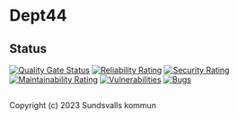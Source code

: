 # Dept44

## Status

[![Quality Gate Status](https://sonarcloud.io/api/project_badges/measure?project=Sundsvallskommun_dept44&metric=alert_status)](https://sonarcloud.io/summary/overall?id=Sundsvallskommun_dept44)
[![Reliability Rating](https://sonarcloud.io/api/project_badges/measure?project=Sundsvallskommun_dept44&metric=reliability_rating)](https://sonarcloud.io/summary/overall?id=Sundsvallskommun_dept44)
[![Security Rating](https://sonarcloud.io/api/project_badges/measure?project=Sundsvallskommun_dept44&metric=security_rating)](https://sonarcloud.io/summary/overall?id=Sundsvallskommun_dept44)
[![Maintainability Rating](https://sonarcloud.io/api/project_badges/measure?project=Sundsvallskommun_dept44&metric=sqale_rating)](https://sonarcloud.io/summary/overall?id=Sundsvallskommun_dept44)
[![Vulnerabilities](https://sonarcloud.io/api/project_badges/measure?project=Sundsvallskommun_dept44&metric=vulnerabilities)](https://sonarcloud.io/summary/overall?id=Sundsvallskommun_dept44)
[![Bugs](https://sonarcloud.io/api/project_badges/measure?project=Sundsvallskommun_dept44&metric=bugs)](https://sonarcloud.io/summary/overall?id=Sundsvallskommun_dept44)

## 
Copyright (c) 2023 Sundsvalls kommun
